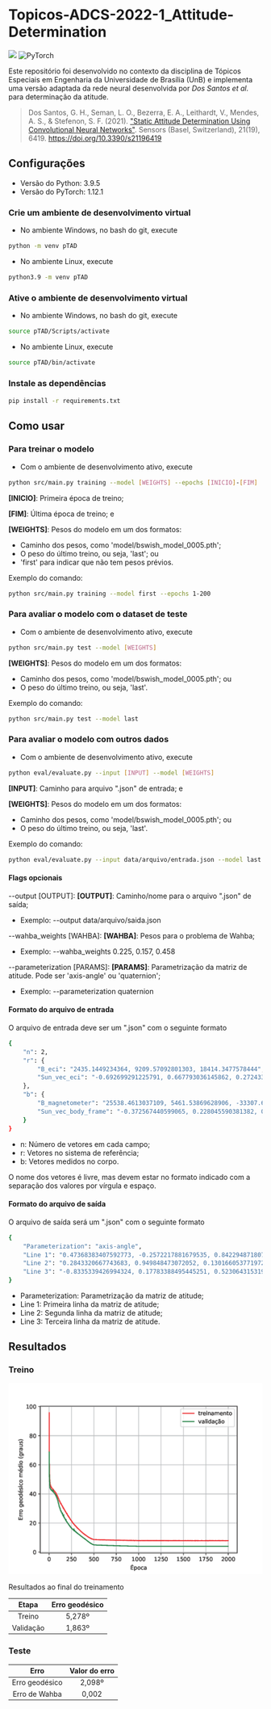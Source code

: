 # Topicos-ADCS-2022-1_Attitude-Determination

![](https://img.shields.io/badge/docs-v0.1-green)
![PyTorch](https://img.shields.io/badge/PyTorch-%23EE4C2C.svg?logo=PyTorch&logoColor=white)

Este repositório foi desenvolvido no contexto da disciplina de Tópicos Especiais em Engenharia da Universidade de Brasília (UnB) e implementa uma versão adaptada da rede neural desenvolvida por *Dos Santos et al.* para determinação da atitude.

> Dos Santos, G. H., Seman, L. O., Bezerra, E. A., Leithardt, V., Mendes, A. S., & Stefenon, S. F. (2021). ["Static Attitude Determination Using Convolutional Neural Networks"](https://www.mdpi.com/1424-8220/21/19/6419/pdf). Sensors (Basel, Switzerland), 21(19), 6419. https://doi.org/10.3390/s21196419

## Configurações

- Versão do Python: 3.9.5
- Versão do PyTorch: 1.12.1

### Crie um ambiente de desenvolvimento virtual

- No ambiente Windows, no bash do git, execute
```bash
python -m venv pTAD
```

- No ambiente Linux, execute
```bash
python3.9 -m venv pTAD
```

### Ative o ambiente de desenvolvimento virtual

- No ambiente Windows, no bash do git, execute
```bash
source pTAD/Scripts/activate
```

- No ambiente Linux, execute
```bash
source pTAD/bin/activate
```

### Instale as dependências

```bash
pip install -r requirements.txt
```

## Como usar

### Para treinar o modelo

- Com o ambiente de desenvolvimento ativo, execute
```bash
python src/main.py training --model [WEIGHTS] --epochs [INICIO]-[FIM]
```

**[INICIO]**: Primeira época de treino;

**[FIM]**: Última época de treino; e

**[WEIGHTS]**: Pesos do modelo em um dos formatos:
- Caminho dos pesos, como 'model/bswish_model_0005.pth';
- O peso do último treino, ou seja, 'last'; ou
- 'first' para indicar que não tem pesos prévios.

Exemplo do comando:
```bash
python src/main.py training --model first --epochs 1-200
```

### Para avaliar o modelo com o dataset de teste

- Com o ambiente de desenvolvimento ativo, execute
```bash
python src/main.py test --model [WEIGHTS]
```

**[WEIGHTS]**: Pesos do modelo em um dos formatos:
- Caminho dos pesos, como 'model/bswish_model_0005.pth'; ou
- O peso do último treino, ou seja, 'last'.

Exemplo do comando:
```bash
python src/main.py test --model last
```

### Para avaliar o modelo com outros dados

- Com o ambiente de desenvolvimento ativo, execute
```bash
python eval/evaluate.py --input [INPUT] --model [WEIGHTS]
```

**[INPUT]**: Caminho para arquivo ".json" de entrada; e

**[WEIGHTS]**: Pesos do modelo em um dos formatos:
- Caminho dos pesos, como 'model/bswish_model_0005.pth'; ou
- O peso do último treino, ou seja, 'last'.

Exemplo do comando:
```bash
python eval/evaluate.py --input data/arquivo/entrada.json --model last
```

#### Flags opcionais

--output [OUTPUT]:
**[OUTPUT]**: Caminho/nome para o arquivo ".json" de saída;
- Exemplo: --output data/arquivo/saida.json

--wahba_weights [WAHBA]:
**[WAHBA]**: Pesos para o problema de Wahba;
- Exemplo: --wahba_weights 0.225, 0.157, 0.458

--parameterization [PARAMS]:
**[PARAMS]**: Parametrização da matriz de atitude. Pode ser 'axis-angle' ou 'quaternion';
- Exemplo: --parameterization quaternion

#### Formato do arquivo de entrada

O arquivo de entrada deve ser um ".json" com o seguinte formato
```bash
{
    "n": 2,
    "r": {
        "B_eci": "2435.1449234364, 9209.57092801303, 18414.3477578444",
        "Sun_vec_eci": "-0.692699291225791, 0.667793036145862, 0.272433758573305"
    },
    "b": {
        "B_magnetometer": "25538.4613037109, 5461.53869628906, -33307.6934814453",
        "Sun_vec_body_frame": "-0.372567440599065, 0.228045590381382, 0.899549170925675"
    }
}
```

- n: Número de vetores em cada campo;
- r: Vetores no sistema de referência;
- b: Vetores medidos no corpo.

O nome dos vetores é livre, mas devem estar no formato indicado com a separação dos valores por vírgula e espaço.

#### Formato do arquivo de saída

O arquivo de saída será um ".json" com o seguinte formato
```bash
{
    "Parameterization": "axis-angle",
    "Line 1": "0.47368383407592773, -0.2572217881679535, 0.8422948718070984",
    "Line 2": "0.2843320667743683, 0.949848473072052, 0.13016605377197266",
    "Line 3": "-0.8335339426994324, 0.17783388495445251, 0.5230643153190613"
}
```

- Parameterization: Parametrização da matriz de atitude;
- Line 1: Primeira linha da matriz de atitude;
- Line 2: Segunda linha da matriz de atitude;
- Line 3: Terceira linha da matriz de atitude.

## Resultados

### Treino

![](data/imagem/erro_treinamento.png)

Resultados ao final do treinamento

|   Etapa   | Erro geodésico |
|:---------:|:--------------:|
|   Treino  |     5,278º     |
| Validação |     1,863º     |

### Teste

|      Erro      | Valor do erro |
|:--------------:|:-------------:|
| Erro geodésico |     2,098º    |
|  Erro de Wahba |     0,002     |